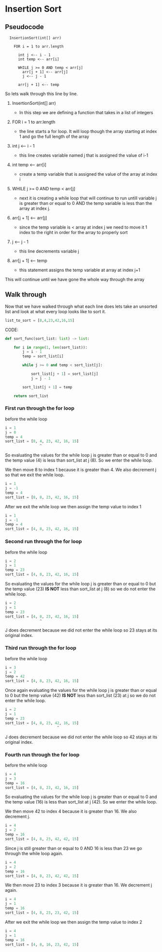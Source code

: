 # Insertion Sort

## Pseudocode

```
  InsertionSort(int[] arr)

    FOR i = 1 to arr.length

      int j <-- i - 1
      int temp <-- arr[i]

      WHILE j >= 0 AND temp < arr[j]
        arr[j + 1] <-- arr[j]
        j <-- j - 1

      arr[j + 1] <-- temp
```

So lets walk through this line by line.

1. InsertionSort(int[] arr)

    - In this step we are defining a function that takes in a list of integers

2. FOR i = 1 to arr.length

    - the line starts a for loop. It will loop though the array starting at index 1 and go the full length of the array

3. int j <-- i - 1

    - this line creates variable named j that is assigned the value of i-1

4. int temp <-- arr[i]

    - create a temp variable that is assigned the value of the array at index i

5. WHILE j >= 0 AND temp < arr[j]

    - next it is creating a while loop that will continue to run untill variable j is greater than or equal to 0 AND the temp variable is less than the array at index j.

6. arr[j + 1] <-- arr[j]

    - since the temp variable is < array at index j we need to move it 1 index to the right in order for the array to properly sort

7. j <-- j - 1

    - this line decrements variable j

8. arr[j + 1] <-- temp

    - this statement assigns the temp variable at array at index j+1

This will continue until we have gone the whole way through the array

## Walk through

Now that we have walked through what each line does lets take an unsorted list and look at what every loop looks like to sort it.

```Python
list_to_sort = [8,4,23,42,16,15]
```

CODE:

```Python
def sort_func(sort_list: list) -> list:

    for i in range(1, len(sort_list)):
        j = i - 1
        temp = sort_list[i]

        while j >= 0 and temp < sort_list[j]:

            sort_list[j + 1] = sort_list[j]
            j = j - 1

        sort_list[j + 1] = temp

    return sort_list
```

### First run through the for loop

before the while loop

```Python
i = 1
j = 0
temp = 4
sort_list = [8, 4, 23, 42, 16, 15]
                ^
```

So evaluating the values for the while loop j is greater than or equal to 0 and the temp value (4) is less than sort_list at j (8). So we enter the while loop.

We then move 8 to index 1 because it is greater than 4. We also decrement j so that we exit the while loop.

```Python
i = 1
j = -1
temp = 4
sort_list = [8, 8, 23, 42, 16, 15]
```

After we exit the while loop we then assign the temp value to index 1

```Python
i = 1
j = -1
temp = 4
sort_list = [4, 8, 23, 42, 16, 15]
```

### Second run through the for loop

before the while loop

```Python
i = 2
j = 1
temp = 23
sort_list = [4, 8, 23, 42, 16, 15]

```

So evaluating the values for the while loop j is greater than or equal to 0 but the temp value (23) **IS NOT** less than sort_list at j (8) so we do not enter the while loop.

```Python
i = 2
j = 1
temp = 23
sort_list = [4, 8, 23, 42, 16, 15]
                ^
```

J does decrement because we did not enter the while loop so 23 stays at its original index.

### Third run through the for loop

before the while loop

```Python
i = 3
j = 2
temp = 42
sort_list = [4, 8, 23, 42, 16, 15]
```

Once again evaluating the values for the while loop j is greater than or equal to 0 but the temp value (42) **IS NOT** less than sort_list (23) at j so we do not enter the while loop.

```Python
i = 2
j = 1
temp = 23
sort_list = [4, 8, 23, 42, 16, 15]
                        ^
```

J does decrement because we did not enter the while loop so 42 stays at its original index.

### Fourth run through the for loop

before the while loop

```Python
i = 4
j = 3
temp = 16
sort_list = [4, 8, 23, 42, 16, 15]
```

So evaluating the values for the while loop j is greater than or equal to 0 and the temp value (16) is less than sort_list at j (42). So we enter the while loop.

We then move 42 to index 4 because it is greater than 16. We also decrement j.

```Python
i = 4
j = 2
temp = 16
sort_list = [4, 8, 23, 42, 42, 15]
```

Since j is still greater than or equal to 0 AND 16 is less than 23 we go through the while loop again.

```Python
i = 4
j = 2
temp = 16
sort_list = [4, 8, 23, 42, 42, 15]
```

We then move 23 to index 3 because it is greater than 16. We decrement j again.

```Python
i = 4
j = 1
temp = 16
sort_list = [4, 8, 23, 23, 42, 15]
```

After we exit the while loop we then assign the temp value to index 2

```Python
i = 4
j = 1
temp = 16
sort_list = [4, 8, 16, 23, 42, 15]
```
